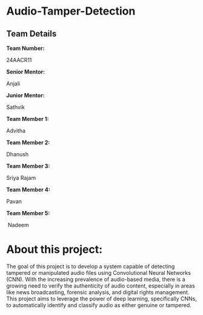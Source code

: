 # Audio-Tamper-Detection
<h2>Team Details</h2>
<b>Team Number: </b><p>24AACR11</p>
<b>Senior Mentor:</b><p> Anjali </p>
<b>Junior Mentor:</b><p> Sathvik</p>
<b>Team Member 1:</b><p> Advitha</p>
<b>Team Member 2:</b><p> Dhanush</p>
<b>Team Member 3:</b><p> Sriya Rajam</p>
<b>Team Member 4:</b><p> Pavan</p>
<b>Team Member 5:</b><p> Nadeem</p>

<h1>About this project:</h1>
<p>The goal of this project is to develop a system capable of detecting tampered or manipulated audio files using Convolutional Neural Networks (CNN). With the increasing prevalence of audio-based media, there is a growing need to verify the authenticity of audio content, especially in areas like news broadcasting, forensic analysis, and digital rights management. This project aims to leverage the power of deep learning, specifically CNNs, to automatically identify and classify audio as either genuine or tampered.</p>
